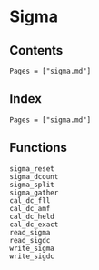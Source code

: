 # Sigma

## Contents

```@contents
Pages = ["sigma.md"]
```

## Index

```@index
Pages = ["sigma.md"]
```

## Functions

```@docs
sigma_reset
sigma_dcount
sigma_split
sigma_gather
cal_dc_fll
cal_dc_amf
cal_dc_held
cal_dc_exact
read_sigma
read_sigdc
write_sigma
write_sigdc
```
